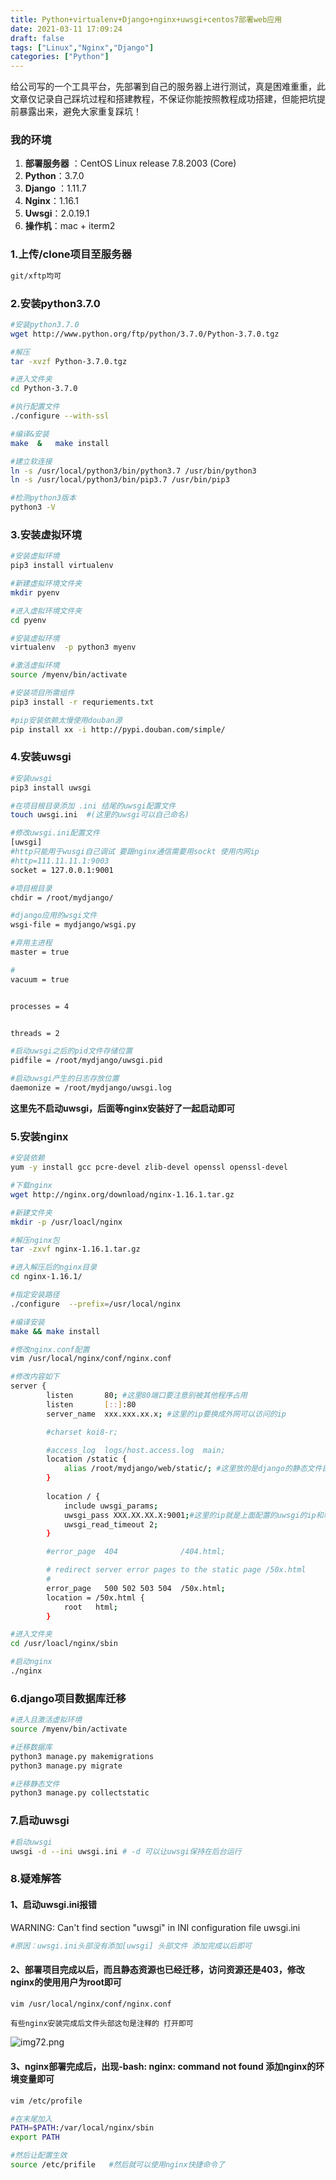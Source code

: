 ```yaml
---
title: Python+virtualenv+Django+nginx+uwsgi+centos7部署web应用
date: 2021-03-11 17:09:24
draft: false
tags: ["Linux","Nginx","Django"]
categories: ["Python"]
---
```


给公司写的一个工具平台，先部署到自己的服务器上进行测试，真是困难重重，此文章仅记录自己踩坑过程和搭建教程，不保证你能按照教程成功搭建，但能把坑提前暴露出来，避免大家重复踩坑！

### 我的环境


 1. **部署服务器** ：CentOS Linux release 7.8.2003 (Core)
 2. **Python**：3.7.0
 3. **Django** ：1.11.7
 4. **Nginx**：1.16.1
 5. **Uwsgi**：2.0.19.1
 6. **操作机**：mac + iterm2
 


### 1.上传/clone项目至服务器
```bash
git/xftp均可
```


### 2.安装python3.7.0


```bash
#安装python3.7.0
wget http://www.python.org/ftp/python/3.7.0/Python-3.7.0.tgz

#解压
tar -xvzf Python-3.7.0.tgz

#进入文件夹
cd Python-3.7.0

#执行配置文件
./configure --with-ssl

#编译&安装
make  &   make install

#建立软连接
ln -s /usr/local/python3/bin/python3.7 /usr/bin/python3
ln -s /usr/local/python3/bin/pip3.7 /usr/bin/pip3

#检测python3版本
python3 -V
```






### 3.安装虚拟环境

```bash
#安装虚拟环境
pip3 install virtualenv

#新建虚拟环境文件夹
mkdir pyenv

#进入虚拟环境文件夹
cd pyenv

#安装虚拟环境
virtualenv  -p python3 myenv

#激活虚拟环境
source /myenv/bin/activate

#安装项目所需组件
pip3 install -r requriements.txt

#pip安装依赖太慢使用douban源
pip install xx -i http://pypi.douban.com/simple/
```



### 4.安装uwsgi


```bash
#安装uwsgi
pip3 install uwsgi

#在项目根目录添加 .ini 结尾的uwsgi配置文件
touch uwsgi.ini  #(这里的uwsgi可以自己命名)
```



```bash
#修改uwsgi.ini配置文件
[uwsgi]
#http只能用于wusgi自己调试 要跟nginx通信需要用sockt 使用内网ip
#http=111.11.11.1:9003  
socket = 127.0.0.1:9001    

#项目根目录
chdir = /root/mydjango/

#django应用的wsgi文件
wsgi-file = mydjango/wsgi.py

#弃用主进程
master = true

#
vacuum = true


processes = 4


threads = 2

#启动uwsgi之后的pid文件存储位置
pidfile = /root/mydjango/uwsgi.pid

#启动uwsgi产生的日志存放位置
daemonize = /root/mydjango/uwsgi.log
```

**这里先不启动uwsgi，后面等nginx安装好了一起启动即可**



### 5.安装nginx

```bash
#安装依赖
yum -y install gcc pcre-devel zlib-devel openssl openssl-devel

#下载nginx
wget http://nginx.org/download/nginx-1.16.1.tar.gz 

#新建文件夹
mkdir -p /usr/loacl/nginx

#解压nginx包
tar -zxvf nginx-1.16.1.tar.gz

#进入解压后的nginx目录
cd nginx-1.16.1/

#指定安装路径
./configure  --prefix=/usr/local/nginx

#编译安装
make && make install

#修改nginx.conf配置
vim /usr/local/nginx/conf/nginx.conf  
```


```bash
#修改内容如下
server {
        listen       80; #这里80端口要注意别被其他程序占用
        listen       [::]:80
        server_name  xxx.xxx.xx.x; #这里的ip要换成外网可以访问的ip

        #charset koi8-r;

        #access_log  logs/host.access.log  main;
		location /static {
            alias /root/mydjango/web/static/; #这里放的是django的静态文件目录
        }
        
        location / {
            include uwsgi_params;    
            uwsgi_pass XXX.XX.XX.X:9001;#这里的ip就是上面配置的uwsgi的ip和端口
            uwsgi_read_timeout 2;
        }

        #error_page  404              /404.html;

        # redirect server error pages to the static page /50x.html
        #
        error_page   500 502 503 504  /50x.html;
        location = /50x.html {
            root   html;
        }
```


```bash
#进入文件夹
cd /usr/loacl/nginx/sbin

#启动nginx
./nginx
```



### 6.django项目数据库迁移

```bash
#进入且激活虚拟环境
source /myenv/bin/activate

#迁移数据库
python3 manage.py makemigrations
python3 manage.py migrate

#迁移静态文件
python3 manage.py collectstatic
```



### 7.启动uwsgi


```bash
#启动uwsgi
uwsgi -d --ini uwsgi.ini # -d 可以让uwsgi保持在后台运行
```


### 8.疑难解答

#### 1、启动uwsgi.ini报错

WARNING: Can't find section "uwsgi" in INI configuration file uwsgi.ini

```bash
#原因：uwsgi.ini头部没有添加[uwsgi] 头部文件 添加完成以后即可
```

#### 2、部署项目完成以后，而且静态资源也已经迁移，访问资源还是403，修改nginx的使用用户为root即可


```bash
vim /usr/local/nginx/conf/nginx.conf
```

```text
有些nginx安装完成后文件头部这句是注释的 打开即可
```
![img72.png](/img/img72.png)


#### 3、nginx部署完成后，出现-bash: nginx: command not found 添加nginx的环境变量即可

```bash
vim /etc/profile
```

```bash
#在末尾加入
PATH=$PATH:/var/local/nginx/sbin
export PATH
```



```bash
#然后让配置生效
source /etc/prifile   #然后就可以使用nginx快捷命令了
```



